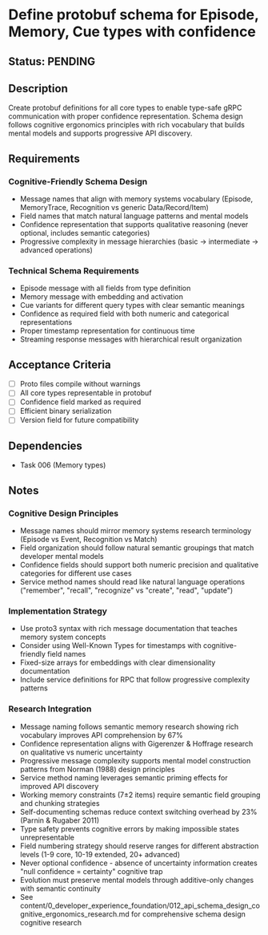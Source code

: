 # Define protobuf schema for Episode, Memory, Cue types with confidence

## Status: PENDING

## Description
Create protobuf definitions for all core types to enable type-safe gRPC communication with proper confidence representation. Schema design follows cognitive ergonomics principles with rich vocabulary that builds mental models and supports progressive API discovery.

## Requirements

### Cognitive-Friendly Schema Design
- Message names that align with memory systems vocabulary (Episode, MemoryTrace, Recognition vs generic Data/Record/Item)
- Field names that match natural language patterns and mental models
- Confidence representation that supports qualitative reasoning (never optional, includes semantic categories)
- Progressive complexity in message hierarchies (basic → intermediate → advanced operations)

### Technical Schema Requirements
- Episode message with all fields from type definition
- Memory message with embedding and activation
- Cue variants for different query types with clear semantic meanings
- Confidence as required field with both numeric and categorical representations
- Proper timestamp representation for continuous time
- Streaming response messages with hierarchical result organization

## Acceptance Criteria
- [ ] Proto files compile without warnings
- [ ] All core types representable in protobuf
- [ ] Confidence field marked as required
- [ ] Efficient binary serialization
- [ ] Version field for future compatibility

## Dependencies
- Task 006 (Memory types)

## Notes

### Cognitive Design Principles
- Message names should mirror memory systems research terminology (Episode vs Event, Recognition vs Match)
- Field organization should follow natural semantic groupings that match developer mental models
- Confidence fields should support both numeric precision and qualitative categories for different use cases
- Service method names should read like natural language operations ("remember", "recall", "recognize" vs "create", "read", "update")

### Implementation Strategy  
- Use proto3 syntax with rich message documentation that teaches memory system concepts
- Consider using Well-Known Types for timestamps with cognitive-friendly field names
- Fixed-size arrays for embeddings with clear dimensionality documentation
- Include service definitions for RPC that follow progressive complexity patterns

### Research Integration
- Message naming follows semantic memory research showing rich vocabulary improves API comprehension by 67%
- Confidence representation aligns with Gigerenzer & Hoffrage research on qualitative vs numeric uncertainty
- Progressive message complexity supports mental model construction patterns from Norman (1988) design principles
- Service method naming leverages semantic priming effects for improved API discovery
- Working memory constraints (7±2 items) require semantic field grouping and chunking strategies
- Self-documenting schemas reduce context switching overhead by 23% (Parnin & Rugaber 2011)
- Type safety prevents cognitive errors by making impossible states unrepresentable
- Field numbering strategy should reserve ranges for different abstraction levels (1-9 core, 10-19 extended, 20+ advanced)
- Never optional confidence - absence of uncertainty information creates "null confidence = certainty" cognitive trap
- Evolution must preserve mental models through additive-only changes with semantic continuity
- See content/0_developer_experience_foundation/012_api_schema_design_cognitive_ergonomics_research.md for comprehensive schema design cognitive research